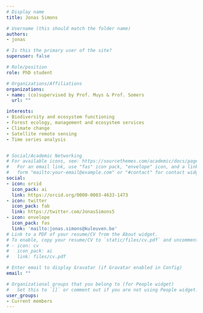 ```yaml
---
# Display name
title: Jonas Simons

# Username (this should match the folder name)
authors:
- jonas

# Is this the primary user of the site?
superuser: false

# Role/position
role: PhD student

# Organizations/Affiliations
organizations:
- name: (co)supervised by Prof. Muys & Prof. Somers
  url: ""

interests:
- Biodiversity and ecosystem functioning
- Forest ecology, management and ecosystem services
- Climate change
- Satellite remote sensing
- Time series analysis


# Social/Academic Networking
# For available icons, see: https://sourcethemes.com/academic/docs/page-builder/#icons
#   For an email link, use "fas" icon pack, "envelope" icon, and a link in the
#   form "mailto:your-email@example.com" or "#contact" for contact widget.
social:
- icon: orcid
  icon_pack: ai
  link: https://orcid.org/0000-0003-4633-1473
- icon: twitter
  icon_pack: fab
  link: https://twitter.com/JonasSimons5
- icon: envelope
  icon_pack: fas
  link: 'mailto:jonas.simons@kuleuven.be'
# Link to a PDF of your resume/CV from the About widget.
# To enable, copy your resume/CV to `static/files/cv.pdf` and uncomment the lines below.
# - icon: cv
#   icon_pack: ai
#   link: files/cv.pdf

# Enter email to display Gravatar (if Gravatar enabled in Config)
email: ""

# Organizational groups that you belong to (for People widget)
#   Set this to `[]` or comment out if you are not using People widget.
user_groups:
- Current members
---
```


